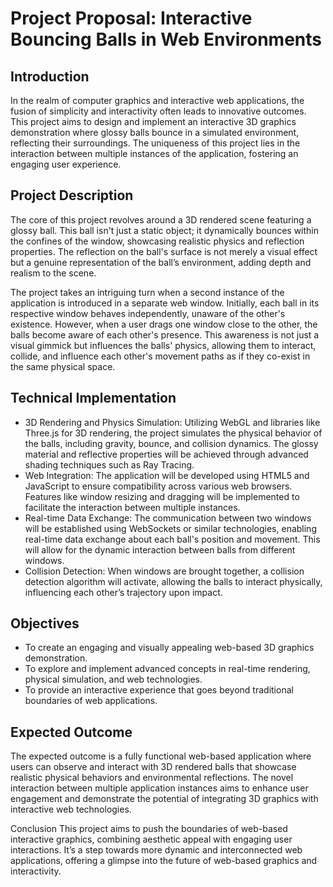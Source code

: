 # Project Proposal: Interactive Bouncing Balls in Web Environments
## Introduction
In the realm of computer graphics and interactive web applications, the fusion of simplicity and interactivity often leads to innovative outcomes. This project aims to design and implement an interactive 3D graphics demonstration where glossy balls bounce in a simulated environment, reflecting their surroundings. The uniqueness of this project lies in the interaction between multiple instances of the application, fostering an engaging user experience.

## Project Description
The core of this project revolves around a 3D rendered scene featuring a glossy ball. This ball isn't just a static object; it dynamically bounces within the confines of the window, showcasing realistic physics and reflection properties. The reflection on the ball's surface is not merely a visual effect but a genuine representation of the ball’s environment, adding depth and realism to the scene.

The project takes an intriguing turn when a second instance of the application is introduced in a separate web window. Initially, each ball in its respective window behaves independently, unaware of the other's existence. However, when a user drags one window close to the other, the balls become aware of each other's presence. This awareness is not just a visual gimmick but influences the balls' physics, allowing them to interact, collide, and influence each other's movement paths as if they co-exist in the same physical space.

## Technical Implementation
- 3D Rendering and Physics Simulation: Utilizing WebGL and libraries like Three.js for 3D rendering, the project simulates the physical behavior of the balls, including gravity, bounce, and collision dynamics. The glossy material and reflective properties will be achieved through advanced shading techniques such as Ray Tracing.
- Web Integration: The application will be developed using HTML5 and JavaScript to ensure compatibility across various web browsers. Features like window resizing and dragging will be implemented to facilitate the interaction between multiple instances.
- Real-time Data Exchange: The communication between two windows will be established using WebSockets or similar technologies, enabling real-time data exchange about each ball's position and movement. This will allow for the dynamic interaction between balls from different windows.
- Collision Detection: When windows are brought together, a collision detection algorithm will activate, allowing the balls to interact physically, influencing each other’s trajectory upon impact.

## Objectives 
- To create an engaging and visually appealing web-based 3D graphics demonstration.
- To explore and implement advanced concepts in real-time rendering, physical simulation, and web technologies.
- To provide an interactive experience that goes beyond traditional boundaries of web applications.

## Expected Outcome
The expected outcome is a fully functional web-based application where users can observe and interact with 3D rendered balls that showcase realistic physical behaviors and environmental reflections. The novel interaction between multiple application instances aims to enhance user engagement and demonstrate the potential of integrating 3D graphics with interactive web technologies.

Conclusion
This project aims to push the boundaries of web-based interactive graphics, combining aesthetic appeal with engaging user interactions. It’s a step towards more dynamic and interconnected web applications, offering a glimpse into the future of web-based graphics and interactivity.

